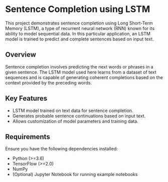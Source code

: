# Sentence Completion using LSTM

This project demonstrates sentence completion using Long Short-Term Memory (LSTM), a type of recurrent neural network (RNN) known for its ability to model sequential data. In this particular application, an LSTM model is trained to predict and complete sentences based on input text.

## Overview

Sentence completion involves predicting the next words or phrases in a given sentence. The LSTM model used here learns from a dataset of text sequences and is capable of generating coherent completions based on the context provided by the preceding words.

## Key Features

- LSTM model trained on text data for sentence completion.
- Generates probable sentence continuations based on input text.
- Allows customization of model parameters and training data.

## Requirements

Ensure you have the following dependencies installed:

- Python (>=3.6)
- TensorFlow (>=2.0)
- NumPy
- (Optional) Jupyter Notebook for running example notebooks

